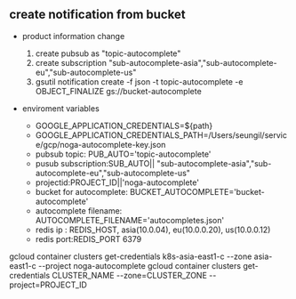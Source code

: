 ## create notification from bucket

* product information change
    1. create pubsub as "topic-autocomplete"
    1. create subscription "sub-autocomplete-asia","sub-autocomplete-eu","sub-autocomplete-us"
    1. gsutil notification create -f json -t topic-autocomplete -e OBJECT_FINALIZE gs://bucket-autocomplete

* enviroment variables
    * GOOGLE_APPLICATION_CREDENTIALS=${path}
    * GOOGLE_APPLICATION_CREDENTIALS_PATH=/Users/seungil/service/gcp/noga-autocomplete-key.json
    * pubsub topic: PUB_AUTO='topic-autocomplete'
    * pusub subscription:SUB_AUTO|| "sub-autocomplete-asia","sub-autocomplete-eu","sub-autocomplete-us"
    * projectid:PROJECT_ID||'noga-autocomplete'
    * bucket for autocomplete: BUCKET_AUTOCOMPLETE='bucket-autocomplete'
    * autocomplete filename: AUTOCOMPLETE_FILENAME='autocompletes.json'
    * redis ip : REDIS_HOST, asia(10.0.04), eu(10.0.0.20), us(10.0.0.12)
    * redis port:REDIS_PORT 6379

gcloud container clusters get-credentials k8s-asia-east1-c --zone asia-east1-c --project noga-autocomplete
gcloud container clusters get-credentials CLUSTER_NAME --zone=CLUSTER_ZONE --project=PROJECT_ID


